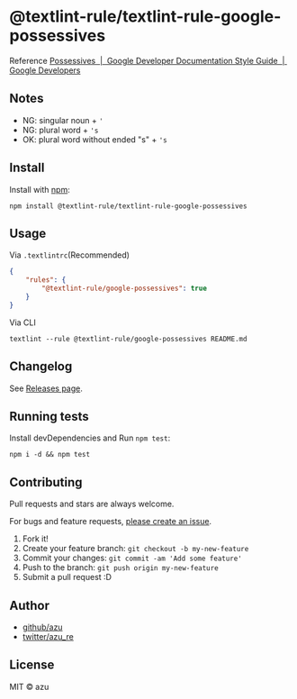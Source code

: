 # @textlint-rule/textlint-rule-google-possessives

Reference [Possessives  |  Google Developer Documentation Style Guide  |  Google Developers](https://developers.google.com/style/possessives "Possessives  |  Google Developer Documentation Style Guide  |  Google Developers")

## Notes

- NG: singular noun + `'`
- NG: plural word + `'s`
- OK: plural word without ended "s" + `'s`

## Install

Install with [npm](https://www.npmjs.com/):

    npm install @textlint-rule/textlint-rule-google-possessives

## Usage

Via `.textlintrc`(Recommended)

```json
{
    "rules": {
        "@textlint-rule/google-possessives": true
    }
}
```

Via CLI

```
textlint --rule @textlint-rule/google-possessives README.md
```


## Changelog

See [Releases page](https://github.com/textlint-rule/textlint-rule-preset-google/releases).

## Running tests

Install devDependencies and Run `npm test`:

    npm i -d && npm test

## Contributing

Pull requests and stars are always welcome.

For bugs and feature requests, [please create an issue](https://github.com/textlint-rule/textlint-rule-preset-google/issues).

1. Fork it!
2. Create your feature branch: `git checkout -b my-new-feature`
3. Commit your changes: `git commit -am 'Add some feature'`
4. Push to the branch: `git push origin my-new-feature`
5. Submit a pull request :D

## Author

- [github/azu](https://github.com/azu)
- [twitter/azu_re](https://twitter.com/azu_re)

## License

MIT © azu
